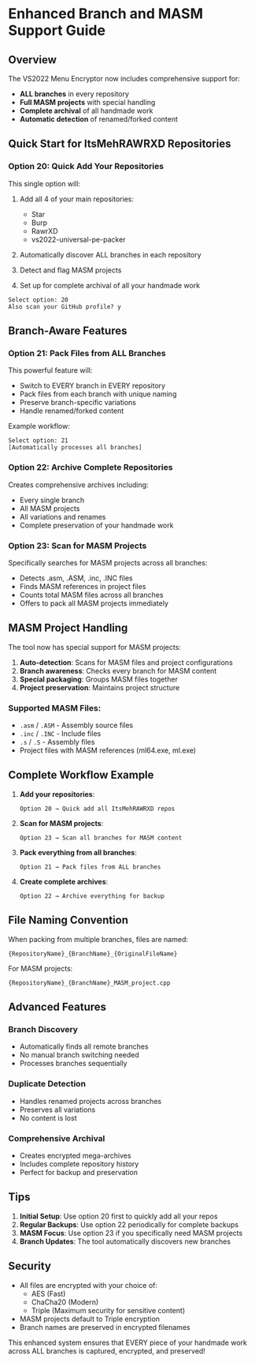 # Enhanced Branch and MASM Support Guide

## Overview

The VS2022 Menu Encryptor now includes comprehensive support for:
- **ALL branches** in every repository
- **Full MASM projects** with special handling
- **Complete archival** of all handmade work
- **Automatic detection** of renamed/forked content

## Quick Start for ItsMehRAWRXD Repositories

### Option 20: Quick Add Your Repositories

This single option will:
1. Add all 4 of your main repositories:
   - Star
   - Burp
   - RawrXD
   - vs2022-universal-pe-packer

2. Automatically discover ALL branches in each repository
3. Detect and flag MASM projects
4. Set up for complete archival of all your handmade work

```
Select option: 20
Also scan your GitHub profile? y
```

## Branch-Aware Features

### Option 21: Pack Files from ALL Branches

This powerful feature will:
- Switch to EVERY branch in EVERY repository
- Pack files from each branch with unique naming
- Preserve branch-specific variations
- Handle renamed/forked content

Example workflow:
```
Select option: 21
[Automatically processes all branches]
```

### Option 22: Archive Complete Repositories

Creates comprehensive archives including:
- Every single branch
- All MASM projects
- All variations and renames
- Complete preservation of your handmade work

### Option 23: Scan for MASM Projects

Specifically searches for MASM projects across all branches:
- Detects .asm, .ASM, .inc, .INC files
- Finds MASM references in project files
- Counts total MASM files across all branches
- Offers to pack all MASM projects immediately

## MASM Project Handling

The tool now has special support for MASM projects:

1. **Auto-detection**: Scans for MASM files and project configurations
2. **Branch awareness**: Checks every branch for MASM content
3. **Special packaging**: Groups MASM files together
4. **Project preservation**: Maintains project structure

### Supported MASM Files:
- `.asm` / `.ASM` - Assembly source files
- `.inc` / `.INC` - Include files
- `.s` / `.S` - Assembly files
- Project files with MASM references (ml64.exe, ml.exe)

## Complete Workflow Example

1. **Add your repositories**:
   ```
   Option 20 → Quick add all ItsMehRAWRXD repos
   ```

2. **Scan for MASM projects**:
   ```
   Option 23 → Scan all branches for MASM content
   ```

3. **Pack everything from all branches**:
   ```
   Option 21 → Pack files from ALL branches
   ```

4. **Create complete archives**:
   ```
   Option 22 → Archive everything for backup
   ```

## File Naming Convention

When packing from multiple branches, files are named:
```
{RepositoryName}_{BranchName}_{OriginalFileName}
```

For MASM projects:
```
{RepositoryName}_{BranchName}_MASM_project.cpp
```

## Advanced Features

### Branch Discovery
- Automatically finds all remote branches
- No manual branch switching needed
- Processes branches sequentially

### Duplicate Detection
- Handles renamed projects across branches
- Preserves all variations
- No content is lost

### Comprehensive Archival
- Creates encrypted mega-archives
- Includes complete repository history
- Perfect for backup and preservation

## Tips

1. **Initial Setup**: Use option 20 first to quickly add all your repos
2. **Regular Backups**: Use option 22 periodically for complete backups
3. **MASM Focus**: Use option 23 if you specifically need MASM projects
4. **Branch Updates**: The tool automatically discovers new branches

## Security

- All files are encrypted with your choice of:
  - AES (Fast)
  - ChaCha20 (Modern)
  - Triple (Maximum security for sensitive content)
- MASM projects default to Triple encryption
- Branch names are preserved in encrypted filenames

This enhanced system ensures that EVERY piece of your handmade work across ALL branches is captured, encrypted, and preserved!